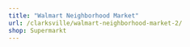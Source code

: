 ```yaml
---
title: "Walmart Neighborhood Market"
url: /clarksville/walmart-neighborhood-market-2/
shop: Supermarkt
---
```

